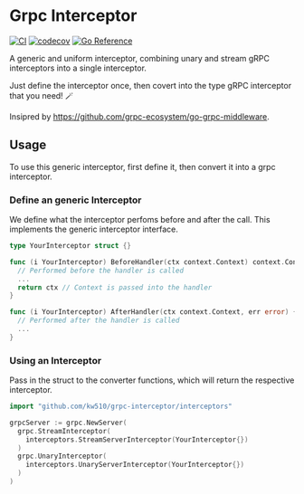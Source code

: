 # Grpc Interceptor
[![CI](https://github.com/kw510/grpc-interceptor/actions/workflows/ci.yml/badge.svg?branch=main)](https://github.com/kw510/grpc-interceptor/actions/workflows/ci.yml)
[![codecov](https://codecov.io/gh/kw510/grpc-interceptor/branch/main/graph/badge.svg?token=OD8ANI3KDK)](https://codecov.io/gh/kw510/grpc-interceptor)
[![Go Reference](https://pkg.go.dev/badge/github.com/kw510/grpc-interceptor.svg)](https://pkg.go.dev/github.com/kw510/grpc-interceptor)


A generic and uniform interceptor, combining unary and stream gRPC interceptors into a single interceptor.

Just define the interceptor once, then covert into the type gRPC interceptor that you need! 🪄

Insipred by https://github.com/grpc-ecosystem/go-grpc-middleware.

## Usage
To use this generic interceptor, first define it, then convert it into a grpc interceptor.

### Define an generic Interceptor

We define what the interceptor perfoms before and after the call. This implements the generic interceptor interface.

```go
type YourInterceptor struct {}

func (i YourInterceptor) BeforeHandler(ctx context.Context) context.Context {
  // Performed before the handler is called
  ...
  return ctx // Context is passed into the handler
}

func (i YourInterceptor) AfterHandler(ctx context.Context, err error) {
  // Performed after the handler is called
  ...
}
```

### Using an Interceptor

Pass in the struct to the converter functions, which will return the respective interceptor.

```go
import "github.com/kw510/grpc-interceptor/interceptors"

grpcServer := grpc.NewServer(
  grpc.StreamInterceptor(
    interceptors.StreamServerInterceptor(YourInterceptor{})
  )
  grpc.UnaryInterceptor(
    interceptors.UnaryServerInterceptor(YourInterceptor{})
  )
)
```
